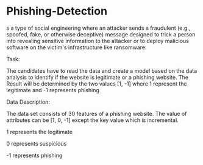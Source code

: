 # Phishing-Detection

s a type of social engineering where an attacker sends a fraudulent (e.g., spoofed, fake, or otherwise deceptive) message designed to trick a person into revealing sensitive information to the attacker or to deploy malicious software on the victim's infrastructure like ransomware.





Task:

The candidates have to read the data and create a model based on the data analysis to identify if the website is legitimate or a phishing website. The Result will be determined by the two values [1, -1] where 1 represent the legitimate and -1 represents phishing


Data Description:

The data set consists of 30 features of a phishing website. The value of attributes can be [1, 0, -1] except the key value which is incremental.

1 represents the legitimate

0 represents suspicious

-1 represents phishing


